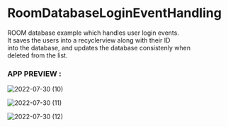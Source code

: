 # RoomDatabaseLoginEventHandling

<p>ROOM database example which handles user login events.<br>
It saves the users into a recyclerview along with their ID<br>
into the database, and updates the database consistenly when<br>
deleted from the list.</p>

### APP PREVIEW :

![2022-07-30 (10)](https://user-images.githubusercontent.com/105057858/181906735-d4524d26-507a-4a05-ad41-84622ab49a84.png)

![2022-07-30 (11)](https://user-images.githubusercontent.com/105057858/181906739-282907dc-ef3b-457f-b85e-c3dcca13bcaa.png)

![2022-07-30 (12)](https://user-images.githubusercontent.com/105057858/181906743-f9dd6c0c-a80b-4062-aaa2-7b7ea0acbe63.png)
